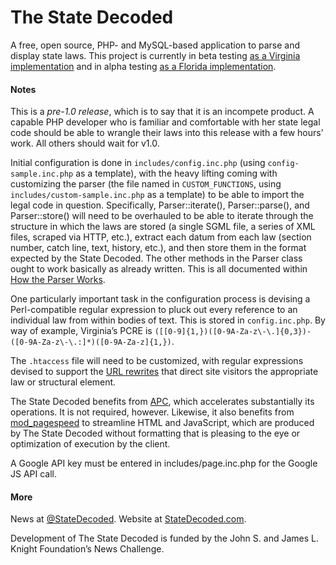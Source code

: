 The State Decoded
=================

A free, open source, PHP- and MySQL-based application to parse and display state laws. This project is currently in beta testing [as a Virginia implementation](http://vacode.org/) and in alpha testing [as a Florida implementation](http://www.sunshinestatutes.com/).

#### Notes
This is a *pre-1.0 release*, which is to say that it is an incompete product. A capable PHP developer who is familiar and comfortable with her state legal code should be able to wrangle their laws into this release with a few hours’ work. All others should wait for v1.0.

Initial configuration is done in `includes/config.inc.php` (using `config-sample.inc.php` as a template), with the heavy lifting coming with customizing the parser (the file named in `CUSTOM_FUNCTIONS`, using `includes/custom-sample.inc.php` as a template) to be able to import the legal code in question. Specifically, Parser::iterate(), Parser::parse(), and Parser::store() will need to be overhauled to be able to iterate through the structure in which the laws are stored (a single SGML file, a series of XML files, scraped via HTTP, etc.), extract each datum from each law (section number, catch line, text, history, etc.), and then store them in the format expected by the State Decoded. The other methods in the Parser class ought to work basically as already written. This is all documented within [How the Parser Works](https://github.com/waldoj/statedecoded/wiki/How-the-Parser-Works).

One particularly important task in the configuration process is devising a Perl-compatible regular expression to pluck out every reference to an individual law from within bodies of text. This is stored in `config.inc.php`. By way of example, Virginia’s PCRE is `([[0-9]{1,})([0-9A-Za-z\-\.]{0,3})-([0-9A-Za-z\-\.:]*)([0-9A-Za-z]{1,})`.

The `.htaccess` file will need to be customized, with regular expressions devised to support the [URL rewrites](http://httpd.apache.org/docs/current/mod/mod_rewrite.html) that direct site visitors the appropriate law or structural element.

The State Decoded benefits from [APC](http://php.net/manual/en/book.apc.php), which accelerates substantially its operations. It is not required, however. Likewise, it also benefits from [mod_pagespeed](https://developers.google.com/speed/pagespeed/mod) to streamline HTML and JavaScript, which are produced by The State Decoded without formatting that is pleasing to the eye or optimization of execution by the client.

A Google API key must be entered in includes/page.inc.php for the Google JS API call.

#### More
News at [@StateDecoded](http://twitter.com/statedecoded). Website at [StateDecoded.com](http://www.statedecoded.com/).

Development of The State Decoded is funded by the John S. and James L. Knight Foundation’s News Challenge.